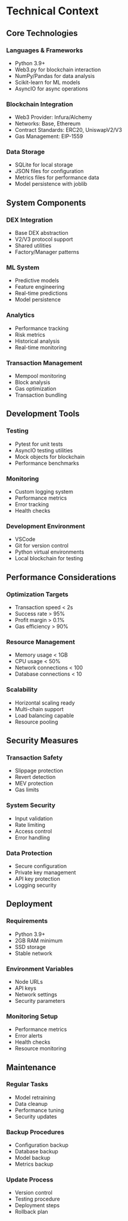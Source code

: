 # Technical Context

## Core Technologies

### Languages & Frameworks
- Python 3.9+
- Web3.py for blockchain interaction
- NumPy/Pandas for data analysis
- Scikit-learn for ML models
- AsyncIO for async operations

### Blockchain Integration
- Web3 Provider: Infura/Alchemy
- Networks: Base, Ethereum
- Contract Standards: ERC20, UniswapV2/V3
- Gas Management: EIP-1559

### Data Storage
- SQLite for local storage
- JSON files for configuration
- Metrics files for performance data
- Model persistence with joblib

## System Components

### DEX Integration
- Base DEX abstraction
- V2/V3 protocol support
- Shared utilities
- Factory/Manager patterns

### ML System
- Predictive models
- Feature engineering
- Real-time predictions
- Model persistence

### Analytics
- Performance tracking
- Risk metrics
- Historical analysis
- Real-time monitoring

### Transaction Management
- Mempool monitoring
- Block analysis
- Gas optimization
- Transaction bundling

## Development Tools

### Testing
- Pytest for unit tests
- AsyncIO testing utilities
- Mock objects for blockchain
- Performance benchmarks

### Monitoring
- Custom logging system
- Performance metrics
- Error tracking
- Health checks

### Development Environment
- VSCode
- Git for version control
- Python virtual environments
- Local blockchain for testing

## Performance Considerations

### Optimization Targets
- Transaction speed < 2s
- Success rate > 95%
- Profit margin > 0.1%
- Gas efficiency > 90%

### Resource Management
- Memory usage < 1GB
- CPU usage < 50%
- Network connections < 100
- Database connections < 10

### Scalability
- Horizontal scaling ready
- Multi-chain support
- Load balancing capable
- Resource pooling

## Security Measures

### Transaction Safety
- Slippage protection
- Revert detection
- MEV protection
- Gas limits

### System Security
- Input validation
- Rate limiting
- Access control
- Error handling

### Data Protection
- Secure configuration
- Private key management
- API key protection
- Logging security

## Deployment

### Requirements
- Python 3.9+
- 2GB RAM minimum
- SSD storage
- Stable network

### Environment Variables
- Node URLs
- API keys
- Network settings
- Security parameters

### Monitoring Setup
- Performance metrics
- Error alerts
- Health checks
- Resource monitoring

## Maintenance

### Regular Tasks
- Model retraining
- Data cleanup
- Performance tuning
- Security updates

### Backup Procedures
- Configuration backup
- Database backup
- Model backup
- Metrics backup

### Update Process
- Version control
- Testing procedure
- Deployment steps
- Rollback plan
